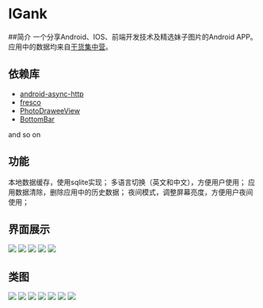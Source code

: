 # IGank
##简介
一个分享Android、IOS、前端开发技术及精选妹子图片的Android APP。应用中的数据均来自[干货集中营](http://gank.io/)。
## 依赖库
* [android-async-http](https://github.com/loopj/android-async-http)
* [fresco](https://github.com/facebook/fresco)
* [PhotoDraweeView](https://github.com/ongakuer/PhotoDraweeView)
* [BottomBar](https://github.com/roughike/BottomBar)

and so on

## 功能
本地数据缓存，使用sqlite实现；
多语言切换（英文和中文），方便用户使用；
应用数据清除，删除应用中的历史数据；
夜间模式，调整屏幕亮度，方便用户夜间使用；

## 界面展示
![](https://github.com/LehmanHe/IGank/raw/master/p0.png)
![](https://github.com/LehmanHe/IGank/raw/master/p1.png)
![](https://github.com/LehmanHe/IGank/raw/master/p2.png)
![](https://github.com/LehmanHe/IGank/raw/master/p3.png)
![](https://github.com/LehmanHe/IGank/raw/master/p4.png)

## 类图
![](https://github.com/LehmanHe/IGank/raw/master/igank001.bmp)
![](https://github.com/LehmanHe/IGank/raw/master/igank002.png)
![](https://github.com/LehmanHe/IGank/raw/master/igank003.bmp)
![](https://github.com/LehmanHe/IGank/raw/master/igank004.bmp)
![](https://github.com/LehmanHe/IGank/raw/master/igank005.bmp)
![](https://github.com/LehmanHe/IGank/raw/master/igank006.bmp)
![](https://github.com/LehmanHe/IGank/raw/master/igank007.bmp)
